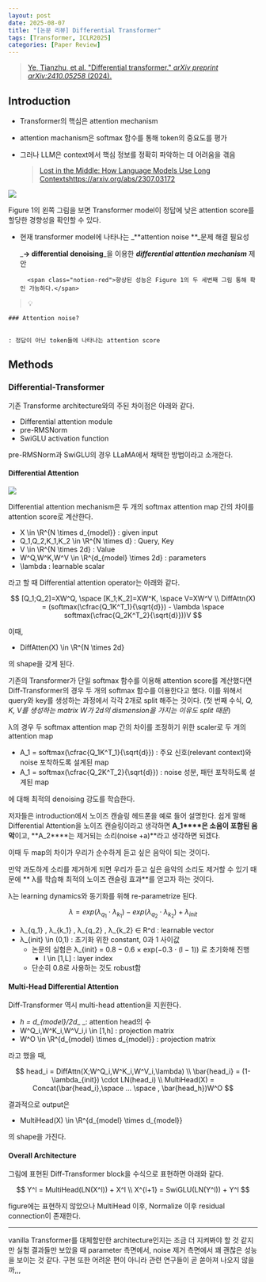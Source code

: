 ```yaml
---
layout: post
date: 2025-08-07
title: "[논문 리뷰] Differential Transformer"
tags: [Transformer, ICLR2025]
categories: [Paper Review]
---
```


> [Ye, Tianzhu, et al. "Differential transformer." ](https://arxiv.org/abs/2410.05258)[_arXiv preprint arXiv:2410.05258_](https://arxiv.org/abs/2410.05258)[ (2024).](https://arxiv.org/abs/2410.05258)



## Introduction

- Transformer의 핵심은 attention mechanism
- attention machanism은 softmax 함수를 통해 token의 중요도를 평가
- 그러나 LLM은 context에서 핵심 정보를 정확히 파악하는 데 어려움을 겪음

	> [Lost in the Middle: How Language Models Use Long Contextshttps://arxiv.org/abs/2307.03172](https://arxiv.org/abs/2307.03172)


![](https://prod-files-secure.s3.us-west-2.amazonaws.com/542b861c-36a8-4051-84e5-8804b6728dba/9083ea56-691a-4752-ae26-47f403431ac8/image.png?X-Amz-Algorithm=AWS4-HMAC-SHA256&X-Amz-Content-Sha256=UNSIGNED-PAYLOAD&X-Amz-Credential=ASIAZI2LB466TFNKVMMK%2F20250922%2Fus-west-2%2Fs3%2Faws4_request&X-Amz-Date=20250922T040118Z&X-Amz-Expires=3600&X-Amz-Security-Token=IQoJb3JpZ2luX2VjEJn%2F%2F%2F%2F%2F%2F%2F%2F%2F%2FwEaCXVzLXdlc3QtMiJHMEUCIQCS92vGppTN1ZfnbY9fOOx24uAN%2BeRVEHeEKh3GoCbr8wIgF%2B5%2B8Z3EsPWAbplIGYiEGqYRb7Fs5CHGSewVVQI0kx4q%2FwMIIhAAGgw2Mzc0MjMxODM4MDUiDKDCGJSR%2BFlNMtNwRircA%2BGte9Df8BM4R0Q6sxIsNUlF6P9t28mXy4HIHSuNGHqYJiRSphNyMHV8V27w3pYYgNUAfqUgH%2FkjWNPIZZW2exCg1fxKPlj%2BcNFoeihai2fwyG3zBgZUlkQsKraGt5LWTDkRBv7QBwvqYkP1eX4N1Im4%2BnxlPn0ntVXj%2F%2BQfvQqivJadaIoTAp3gAmLG1XvLariweUVh%2BRL7VV8ojvKk8UFxOXv9zWDzjmyi2Xja9Q2GvGTxe%2F1mOTuh5AcPA%2B9oz8RSZ7XpeRkQdKroDmoEA0VB1nKMPkEIay4mqipKp%2Bszmw35WA3G6WkF82VyCHkGKeeyiQ6V9nqRoGmy0Wbk8SGRltHmANhCxQl7Z5h1yFoYmJG65PckfIyy9B4pcNbFicJ7o3fKqYg02WWUX5ZK9%2F6vgHJyps0aQPjeDfQdmMeFKeLT30OhRWdGcaZeG81AEK%2FEZ1guQNLaXQFdHqStEzJn7FNV2yNWWx1UPLLbI1Htg5AonJCOwabaJdiSTcPCm71Pdc8nfYPqRJSL6smOrMfV10mnih%2F125NJQiNQZ1TfQwlr01Vfpm0TiRcYeB%2B3pwY78WrOCy8eUnoDs58dTP4O0f%2BFF8nvIwcB496N0Zc9xJK0jLzKZnzka1bPMOKwwsYGOqUBVeXZ1Xl8BI4WcOyJbWm3OvGnBStA5DHy%2BDood2GmSv0CizDjePMU%2FjpY0khiXkZ0iDNmJh8BlWo8zhwvYHvHXCOrFO%2F3AyiV6y%2FnkywLENE6L6z8iEAdSHvJto4jqj2gIra5twDiQLgSeQ1v75ONBNCqNSg7P9ET%2BWZZLVwyFGfbwVEhhb3xxRYsISXutEau5K9%2FB3WS4m3JLIoSspIVcqPxjE%2Fx&X-Amz-Signature=d1a224ea7d8aea41f7910f0ad8aab122eed879eb01ef2f1dcdfdf43b5720187d&X-Amz-SignedHeaders=host&x-amz-checksum-mode=ENABLED&x-id=GetObject)


Figure 1의 왼쪽 그림을 보면 Transformer model이 정답에 낮은 attention score를 할당한 경향성을 확인할 수 있다.

- 현재 transformer model에 나타나는 _**attention noise **_문제 해결 필요성

	_**→ differential denoising**_을 이용한 _**differential attention mechanism**_ 제안


		<span class="notion-red">향상된 성능은 Figure 1의 두 세번째 그림 통해 확인 가능하다.</span>


> 💡 


	### Attention noise?


	: 정답이 아닌 token들에 나타나는 attention score



## Methods



### Differential-Transformer


기존 Transforme architecture와의 주된 차이점은 아래와 같다.

- Differential attention module
- pre-RMSNorm
- SwiGLU activation function

pre-RMSNorm과 SwiGLU의 경우 LLaMA에서 채택한 방법이라고 소개한다.



#### Differential Attention


![](https://prod-files-secure.s3.us-west-2.amazonaws.com/542b861c-36a8-4051-84e5-8804b6728dba/116d70b2-1963-4810-9167-f4c7d8a06e8f/image.png?X-Amz-Algorithm=AWS4-HMAC-SHA256&X-Amz-Content-Sha256=UNSIGNED-PAYLOAD&X-Amz-Credential=ASIAZI2LB466TFNKVMMK%2F20250922%2Fus-west-2%2Fs3%2Faws4_request&X-Amz-Date=20250922T040118Z&X-Amz-Expires=3600&X-Amz-Security-Token=IQoJb3JpZ2luX2VjEJn%2F%2F%2F%2F%2F%2F%2F%2F%2F%2FwEaCXVzLXdlc3QtMiJHMEUCIQCS92vGppTN1ZfnbY9fOOx24uAN%2BeRVEHeEKh3GoCbr8wIgF%2B5%2B8Z3EsPWAbplIGYiEGqYRb7Fs5CHGSewVVQI0kx4q%2FwMIIhAAGgw2Mzc0MjMxODM4MDUiDKDCGJSR%2BFlNMtNwRircA%2BGte9Df8BM4R0Q6sxIsNUlF6P9t28mXy4HIHSuNGHqYJiRSphNyMHV8V27w3pYYgNUAfqUgH%2FkjWNPIZZW2exCg1fxKPlj%2BcNFoeihai2fwyG3zBgZUlkQsKraGt5LWTDkRBv7QBwvqYkP1eX4N1Im4%2BnxlPn0ntVXj%2F%2BQfvQqivJadaIoTAp3gAmLG1XvLariweUVh%2BRL7VV8ojvKk8UFxOXv9zWDzjmyi2Xja9Q2GvGTxe%2F1mOTuh5AcPA%2B9oz8RSZ7XpeRkQdKroDmoEA0VB1nKMPkEIay4mqipKp%2Bszmw35WA3G6WkF82VyCHkGKeeyiQ6V9nqRoGmy0Wbk8SGRltHmANhCxQl7Z5h1yFoYmJG65PckfIyy9B4pcNbFicJ7o3fKqYg02WWUX5ZK9%2F6vgHJyps0aQPjeDfQdmMeFKeLT30OhRWdGcaZeG81AEK%2FEZ1guQNLaXQFdHqStEzJn7FNV2yNWWx1UPLLbI1Htg5AonJCOwabaJdiSTcPCm71Pdc8nfYPqRJSL6smOrMfV10mnih%2F125NJQiNQZ1TfQwlr01Vfpm0TiRcYeB%2B3pwY78WrOCy8eUnoDs58dTP4O0f%2BFF8nvIwcB496N0Zc9xJK0jLzKZnzka1bPMOKwwsYGOqUBVeXZ1Xl8BI4WcOyJbWm3OvGnBStA5DHy%2BDood2GmSv0CizDjePMU%2FjpY0khiXkZ0iDNmJh8BlWo8zhwvYHvHXCOrFO%2F3AyiV6y%2FnkywLENE6L6z8iEAdSHvJto4jqj2gIra5twDiQLgSeQ1v75ONBNCqNSg7P9ET%2BWZZLVwyFGfbwVEhhb3xxRYsISXutEau5K9%2FB3WS4m3JLIoSspIVcqPxjE%2Fx&X-Amz-Signature=d296c58df8d4a81cc004fc05fd16caeaa356f7acfe338e08f01ae91fcbc7eb51&X-Amz-SignedHeaders=host&x-amz-checksum-mode=ENABLED&x-id=GetObject)


Differential attention mechanism은 두 개의 softmax attention map 간의 차이를 attention score로 계산한다.

- X \in \R^{N \times d\_{model}} : given input
- Q\_1,Q\_2,K\_1,K\_2 \in \R^{N \times d} : Query, Key
- V \in \R^{N \times 2d} : Value
- W^Q,W^K,W^V \in \R^{d\_{model} \times 2d} : parameters
- \lambda : learnable scalar

라고 할 때 Differential attention operator는 아래와 같다.


$$
[Q_1;Q_2]=XW^Q, \space [K_1;K_2]=XW^K, \space V=XW^V \\
DiffAttn(X) = (softmax(\cfrac{Q_1K^T_1}{\sqrt{d}}) - \lambda \space softmax(\cfrac{Q_2K^T_2}{\sqrt{d}}))V
$$


이때,

- DiffAtten(X) \in \R^{N \times 2d}

의 shape을 갖게 된다.


기존의 Transformer가 단일 softmax 함수를 이용해 attention score를 계산했다면 Diff-Transformer의 경우 두 개의 softmax 함수를 이용한다고 했다. 이를 위해서 query와 key를 생성하는 과정에서 각각 2개로 split 해주는 것이다. <span class="notion-red">(첫 번째 수식, </span><span class="notion-red">_Q, K, V를 생성하는 matrix W가 2d의 dismension을 가지는 이유도 split 때문_</span><span class="notion-red">)</span>


 λ의 경우 두 softmax attention map 간의 차이를 조정하기 위한 scaler로 두 개의 attention map

- A\_1 = softmax(\cfrac{Q\_1K^T\_1}{\sqrt{d}}) : 주요 신호(relevant context)와 noise 포착하도록 설계된 map
- A\_1 = softmax(\cfrac{Q\_2K^T\_2}{\sqrt{d}}) : noise 성분, 패턴 포착하도록 설계된 map 

에 대해 최적의 denoising 강도를 학습한다.


저자들은 introduction에서 노이즈 캔슬링 헤드폰을 예로 들어 설명한다. 쉽게 말해 Differential Attention을 노이즈 캔슬링이라고 생각하면 **A\_1****은 소음이 포함된 음악**이고, **A\_2****는 제거되는 소리(noise +a)**라고 생각하면 되겠다. 


이때 두 map의 차이가 우리가 순수하게 듣고 싶은 음악이 되는 것이다. 


만약 과도하게 소리를 제거하게 되면 우리가 듣고 싶은 음악의 소리도 제거할 수 있기 때문에 ** λ를 학습해 최적의 노이즈 캔슬링 효과**를 얻고자 하는 것이다.


λ는 learning dynamics와 동기화를 위해 re-parametrize 된다.


$$
\lambda = exp(\lambda_{q_1} \cdot \lambda_{k_1}) - exp(\lambda_{q_2} \cdot \lambda_{k_2}) + \lambda_{init}
$$

- λ\_{q\_1} , λ\_{k\_1} , λ\_{q\_2} , λ\_{k\_2} ∈ R^d : learnable vector
- λ\_{init} \in (0,1) : 초기화 위한 constant, 0과 1 사이값
	- 논문의 실험은 λ\_{init} = 0.8 − 0.6 × exp(−0.3 · (l − 1)) 로 초기화해 진행
		- l \in [1,L] : layer index
	- 단순히 0.8로 사용하는 것도 robust함


#### **Multi-Head Differential Attention**


Diff-Transformer 역시 multi-head attention을 지원한다.

- _h = d\_{model}/2d__ _: attention head의 수
- W^Q\_i,W^K\_i,W^V\_i,i \in [1,h] : projection matrix
- W^O \in \R^{d\_{model} \times d\_{model}} : projection matrix

라고 했을 때,


$$
head_i = DiffAttn(X;W^Q_i,W^K_i,W^V_i,\lambda) \\
\bar{head_i} = (1-\lambda_{init}) \cdot LN(head_i) \\
MultiHead(X) = Concat(\bar{head_i},\space ... \space , \bar{head_h})W^O
$$


결과적으로 output은

- MultiHead(X) \in \R^{d\_{model} \times d\_{model}}

의 shape을 가진다.



#### Overall Architecture


그림에 표현된 Diff-Transformer block을 수식으로 표현하면 아래와 같다.


$$
Y^l = MultiHead(LN(X^l)) + X^l \\
X^{l+1} = SwiGLU(LN(Y^l)) + Y^l
$$


figure에는 표현하지 않았으나 MultiHead 이후, Normalize 이후 residual connection이 존재한다.


---


vanilla Transformer를 대체할만한 architecture인지는 조금 더 지켜봐야 할 것 같지만 실험 결과들만 보았을 때 parameter 측면에서, noise 제거 측면에서 꽤 괜찮은 성능을 보이는 것 같다. 구현 또한 어려운 편이 아니라 관련 연구들이 곧 쏟아져 나오지 않을까,,,

